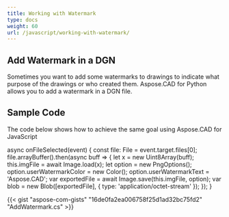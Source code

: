 ```yaml
---
title: Working with Watermark
type: docs
weight: 60
url: /javascript/working-with-watermark/
---
```


## **Add Watermark in a DGN**

Sometimes you want to add some watermarks to drawings to indicate what purpose of the drawings or who created them. Aspose.CAD for Python allows you to add a watermark in a DGN file.

## Sample Code

The code below shows how to achieve the same goal using Aspose.CAD for JavaScript

async onFileSelected(event) {
 const file: File = event.target.files[0];
 file.arrayBuffer().then(async buff => {
  let x = new Uint8Array(buff);
  this.imgFile = await Image.load(x);
  let option = new PngOptions();
  option.userWatermarkColor = new Color();
  option.userWatermarkText = 'Aspose.CAD';
  var exportedFile = await Image.save(this.imgFile, option);
  var blob = new Blob([exportedFile], { type: 'application/octet-stream' });
  });
}

{{< gist "aspose-com-gists" "16de0fa2ea006758f25d1ad32bc75fd2" "AddWatermark.cs" >}}